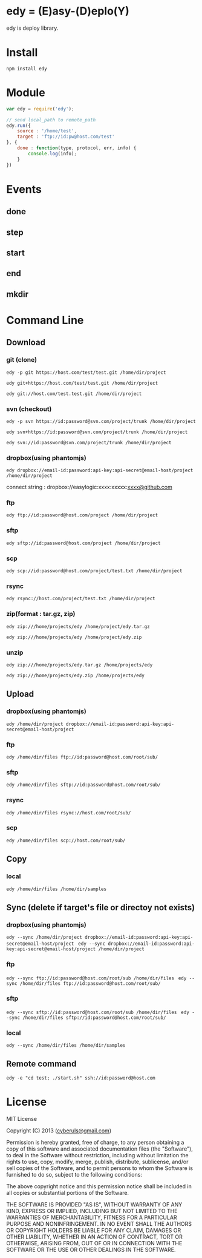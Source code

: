 # edy = (E)asy-(D)eplo(Y)

edy is deploy library.

# Install 

``` npm install edy ```

# Module

```javascript
var edy = require('edy');

// send local_path to remote_path
edy.run({
	source : '/home/test',
	target : 'ftp://id:pw@host.com/test'
}, {
	done : function(type, protocol, err, info) {
		console.log(info);
	}
})

```

# Events

## done 
## step
## start
## end
## mkdir

# Command Line

## Download 

### git (clone)

```edy -p git https://host.com/test/test.git /home/dir/project```

```edy git+https://host.com/test/test.git /home/dir/project``` 

```edy git://host.com/test.test.git /home/dir/project```


### svn (checkout)

```edy -p svn https://id:password@svn.com/project/trunk /home/dir/project```

```edy svn+https://id:password@svn.com/project/trunk /home/dir/project``` 

```edy svn://id:password@svn.com/project/trunk /home/dir/project```

### dropbox(using phantomjs) 

```edy dropbox://email-id:password:api-key:api-secret@email-host/project /home/dir/project```


connect string : dropbox://easylogic:xxxx:xxxxx:xxxx@github.com 

### ftp 

```edy ftp://id:password@host.com/project /home/dir/project``` 

### sftp 

```edy sftp://id:password@host.com/project /home/dir/project```

### scp 

```edy scp://id:password@host.com/project/test.txt /home/dir/project```

### rsync 

```edy rsync://host.com/project/test.txt /home/dir/project```

### zip(format : tar.gz, zip)

```edy zip:///home/projects/edy /home/project/edy.tar.gz```

```edy zip:///home/projects/edy /home/project/edy.zip```

### unzip 

```edy zip:///home/projects/edy.tar.gz /home/projects/edy```

```edy zip:///home/projects/edy.zip /home/projects/edy```


## Upload 

### dropbox(using phantomjs) 

```edy /home/dir/project dropbox://email-id:password:api-key:api-secret@email-host/project ```

### ftp  
```edy /home/dir/files ftp://id:password@host.com/root/sub/```

### sftp
```edy /home/dir/files sftp://id:password@host.com/root/sub/```

### rsync
```edy /home/dir/files rsync://host.com/root/sub/```

### scp
```edy /home/dir/files scp://host.com/root/sub/```

## Copy

### local
```edy /home/dir/files /home/dir/samples```

## Sync (delete if target's file or directoy not exists) 

### dropbox(using phantomjs) 

```edy --sync /home/dir/project dropbox://email-id:password:api-key:api-secret@email-host/project ```
```edy --sync dropbox://email-id:password:api-key:api-secret@email-host/project /home/dir/project ```


### ftp 
```edy --sync ftp://id:password@host.com/root/sub /home/dir/files ```
```edy --sync /home/dir/files ftp://id:password@host.com/root/sub/```

### sftp 
```edy --sync sftp://id:password@host.com/root/sub /home/dir/files ```
```edy --sync /home/dir/files sftp://id:password@host.com/root/sub/```

### local
```edy --sync /home/dir/files /home/dir/samples```

## Remote command 
```edy -e "cd test; ./start.sh" ssh://id:password@host.com```


# License

MIT License 

Copyright (C) 2013 (cyberuls@gmail.com)

Permission is hereby granted, free of charge, to any person obtaining a copy
of this software and associated documentation files (the "Software"), to deal
in the Software without restriction, including without limitation the rights
to use, copy, modify, merge, publish, distribute, sublicense, and/or sell
copies of the Software, and to permit persons to whom the Software is
furnished to do so, subject to the following conditions:

The above copyright notice and this permission notice shall be included in
all copies or substantial portions of the Software.

THE SOFTWARE IS PROVIDED "AS IS", WITHOUT WARRANTY OF ANY KIND, EXPRESS OR
IMPLIED, INCLUDING BUT NOT LIMITED TO THE WARRANTIES OF MERCHANTABILITY,
FITNESS FOR A PARTICULAR PURPOSE AND NONINFRINGEMENT. IN NO EVENT SHALL THE
AUTHORS OR COPYRIGHT HOLDERS BE LIABLE FOR ANY CLAIM, DAMAGES OR OTHER
LIABILITY, WHETHER IN AN ACTION OF CONTRACT, TORT OR OTHERWISE, ARISING FROM,
OUT OF OR IN CONNECTION WITH THE SOFTWARE OR THE USE OR OTHER DEALINGS IN
THE SOFTWARE. 

